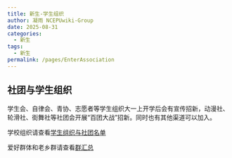 ```yaml
---
title: 新生-学生组织
author: 凝雨 NCEPUwiki-Group
date: 2025-08-31
categories: 
  - 新生
tags: 
  - 新生
permalink: /pages/EnterAssociation
---
```

## 社团与学生组织

学生会、自律会、青协、志愿者等学生组织大一上开学后会有宣传招新，动漫社、轮滑社、街舞社等社团会开展“百团大战”招新。同时也有其他渠道可以加入。

学校组织请查看[学生组织与社团名单](/pages/association/)

爱好群体和老乡群请查看[群汇总](https://wiki.ncepuinfo.cc/categories/?category=%E7%BE%A4%E6%B1%87%E6%80%BB)